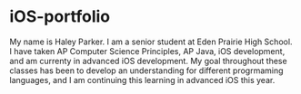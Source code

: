 # iOS-portfolio

My name is Haley Parker. I am a senior student at Eden Prairie High School. I have taken AP Computer Science Principles, AP Java, iOS development, and am currenty in advanced iOS development. My goal throughout these classes has been to develop an understanding for different progrmaming languages, and I am continuing this learning in advanced iOS this year.


